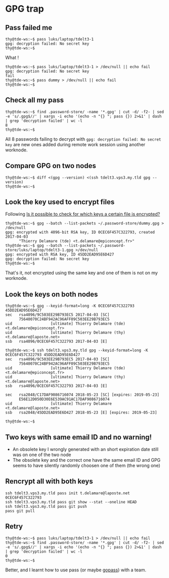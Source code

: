 # GPG trap

## Pass failed me

```console
thy@tde-ws:~$ pass luks/laptop/tdelt3-1
gpg: decryption failed: No secret key
thy@tde-ws:~$ 
```

What !

```console
thy@tde-ws:~$ pass luks/laptop/tdelt3-1 > /dev/null || echo fail
gpg: decryption failed: No secret key
fail
thy@tde-ws:~$ pass dummy > /dev/null || echo fail
thy@tde-ws:~$ 
```

## Check all my pass

```console
thy@tde-ws:~$ find .password-store/ -name '*.gpg' | cut -d/ -f2- | sed -e 's/.gpg$//' | xargs -i echo '(echo -n "{} "; pass {}) 2>&1' | dash | grep 'decryption failed' | wc -l
8
thy@tde-ws:~$ 
```

All 8 passwords failing to decrypt with `gpg: decryption failed: No
secret key` are new ones added during remote work session using
another worknode.

## Compare GPG on two nodes

```console
thy@tde-ws:~$ diff <(gpg --version) <(ssh tdelt3.vps3.my.tld gpg --version)
thy@tde-ws:~$ 
```

## Look the key used to encrypt files

Following [Is it possible to check for which keys a certain file is encrypted?][]


```console
thy@tde-ws:~$ gpg --batch --list-packets ~/.password-store/dummy.gpg > /dev/null
gpg: encrypted with 4096-bit RSA key, ID 0CEC6F457C322793, created 2017-04-03
      "Thierry Delamare (tde) <t.delamare@epiconcept.fr>"
thy@tde-ws:~$ gpg --batch --list-packets ~/.password-store/luks/laptop/tdelt3-1.gpg >/dev/null
gpg: encrypted with RSA key, ID 45DD2EAD95E6D427
gpg: decryption failed: No secret key
thy@tde-ws:~$ 
```

That's it, not encrypted using the same key and one of them is not on
my worknode.

[Is it possible to check for which keys a certain file is encrypted?]:
	https://gpgtools.tenderapp.com/discussions/problems/45762-is-it-possible-to-check-for-which-keys-a-certain-file-is-encrypted "gpgtools.tenderapp.com"

## Look the keys on both nodes

```
thy@tde-ws:~$ gpg --keyid-format=long -K 0CEC6F457C322793 45DD2EAD95E6D427
sec   rsa4096/9C503EE29B793EC5 2017-04-03 [SC]
      75640070C24BF942AC96AFF09C503EE29B793EC5
uid                 [ultimate] Thierry Delamare (tde) <t.delamare@epiconcept.fr>
uid                 [ultimate] Thierry Delamare (thy) <t.delamare@laposte.net>
ssb   rsa4096/0CEC6F457C322793 2017-04-03 [E]

thy@tde-ws:~$ ssh tdelt3.vps3.my.tld gpg --keyid-format=long -K 0CEC6F457C322793 45DD2EAD95E6D427
sec   rsa4096/9C503EE29B793EC5 2017-04-03 [SC]
      75640070C24BF942AC96AFF09C503EE29B793EC5
uid                 [ultimate] Thierry Delamare (tde) <t.delamare@epiconcept.fr>
uid                 [ultimate] Thierry Delamare (thy) <t.delamare@laposte.net>
ssb   rsa4096/0CEC6F457C322793 2017-04-03 [E]

sec   rsa2048/C17DAF9086716074 2018-05-23 [SC] [expires: 2019-05-23]
      E56E12D050D30E6E539AC91AC17DAF9086716074
uid                 [ultimate] Thierry Delamare <t.delamare@laposte.net>
ssb   rsa2048/45DD2EAD95E6D427 2018-05-23 [E] [expires: 2019-05-23]

thy@tde-ws:~$ 
```

## Two keys with same email ID and no warning!

- An obsolete key I wrongly generated with an short expiration date
  still was on one of the two node
- The obsolete key and the correct one have the same email ID and GPG
  seems to have silently randomly choosen one of them (the wrong one)

## Rencrypt all with both keys

```
ssh tdelt3.vps3.my.tld pass init t.delamare@laposte.net 0CEC6F457C322793
ssh tdelt3.vps3.my.tld pass git show --stat --oneline HEAD
ssh tdelt3.vps3.my.tld pass git push
pass git pull
```

## Retry

```console
thy@tde-ws:~$ pass luks/laptop/tdelt3-1 > /dev/null || echo fail
thy@tde-ws:~$ find .password-store/ -name '*.gpg' | cut -d/ -f2- | sed -e 's/.gpg$//' | xargs -i echo '(echo -n "{} "; pass {}) 2>&1' | dash | grep 'decryption failed' | wc -l
0
thy@tde-ws:~$ 
```

Better, and I learnt how to use pass (or maybe [gopass][]) with a team.

[gopass]: https://github.com/gopasspw/gopass "github.com"
